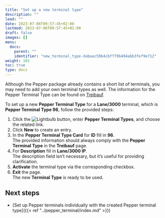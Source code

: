 ```yaml
---
title: "Set up a new terminal type"
description: ""
lead: ""
date: 2023-07-06T09:57:45+02:00
lastmod: 2023-07-06T09:57:45+02:00
draft: false
images: []
menu:
  docs:
    parent: ""
    identifier: "new_terminal_type-dabaac59b4cbff79b494abb3fef9e712"
weight: 101
toc: true
type: docs
---
```



Although the Pepper package already contains a short list of terminals, you may need to add your own terminal types as well. The information for the Pepper Terminal Type can be found on [Treibauf](https://www.treibauf.ch/en/terminal-type-search/).


To set up a new **Pepper Terminal Type** for a **Lane/3000** terminal, which is **Pepper Terminal Type 96**, follow the provided steps:

1. Click the ![Lightbulb](Lightbulb_icon.PNG) button, enter **Pepper Terminal Types**, and choose the related link.    
2. Click **New** to create an entry.
3. In the **Pepper Terminal Type Card** for **ID** fill in **96**.       
    The provided information should always comply with the **Pepper Terminal Type** in the **Treibauf** page.
4. For **Description** fill in **Lane/3000 IP**.    
    The description field isn’t necessary, but it’s useful for providing clarification.
5. **Activate** the terminal type via the corresponding checkbox.
6. **Exit** the page.       
    The new **Terminal Type** is ready to be used.


## Next steps 

- [Set up Pepper terminals individually with the created Pepper terminal type]({{< ref "../pepper_terminal/index.md" >}})
